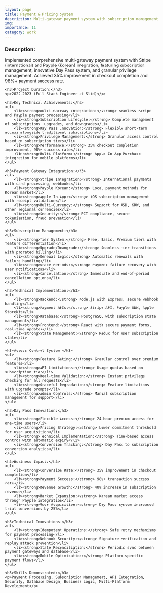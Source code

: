 ```yaml
---
layout: page
title: Payment & Pricing System
description: Multi-gateway payment system with subscription management and privilege control
img:
importance: 11
category: work
---
```


<div>
    <h3>Description:</h3>
    <p>Implemented comprehensive multi-gateway payment system with Stripe (international) and Payple (Korean) integration, featuring subscription management, innovative Day Pass system, and granular privilege management. Achieved 35% improvement in checkout completion and 98%+ payment success rate.</p>
    
    <h3>Project Duration:</h3>
    <p>2022-2023 (Full Stack Engineer at Slid)</p>
    
    <h3>Key Technical Achievements:</h3>
    <ul>
        <li><strong>Multi-Gateway Integration:</strong> Seamless Stripe and Payple payment processing</li>
        <li><strong>Subscription Lifecycle:</strong> Complete management of subscriptions, upgrades, and downgrades</li>
        <li><strong>Day Pass Innovation:</strong> Flexible short-term access alongside traditional subscriptions</li>
        <li><strong>Privilege Management:</strong> Granular access control based on subscription tiers</li>
        <li><strong>Performance:</strong> 35% checkout completion improvement, 98%+ success rate</li>
        <li><strong>Multi-Platform:</strong> Apple In-App Purchase integration for mobile platforms</li>
    </ul>
    
    <h3>Payment Gateway Integration:</h3>
    <ul>
        <li><strong>Stripe Integration:</strong> International payments with card processing, webhooks</li>
        <li><strong>Payple Korean:</strong> Local payment methods for Korean market</li>
        <li><strong>Apple In-App:</strong> iOS subscription management with receipt validation</li>
        <li><strong>Multi-Currency:</strong> Support for USD, KRW, and other regional currencies</li>
        <li><strong>Security:</strong> PCI compliance, secure tokenization, fraud prevention</li>
    </ul>
    
    <h3>Subscription Management:</h3>
    <ul>
        <li><strong>Tier System:</strong> Free, Basic, Premium tiers with feature differentiation</li>
        <li><strong>Upgrade/Downgrade:</strong> Seamless tier transitions with prorated billing</li>
        <li><strong>Renewal Logic:</strong> Automatic renewals with failure handling</li>
        <li><strong>Grace Periods:</strong> Payment failure recovery with user notifications</li>
        <li><strong>Cancellation:</strong> Immediate and end-of-period cancellation options</li>
    </ul>
    
    <h3>Technical Implementation:</h3>
    <ul>
        <li><strong>Backend:</strong> Node.js with Express, secure webhook handling</li>
        <li><strong>Payment APIs:</strong> Stripe API, Payple SDK, Apple StoreKit</li>
        <li><strong>Database:</strong> PostgreSQL with subscription state management</li>
        <li><strong>Frontend:</strong> React with secure payment forms, real-time updates</li>
        <li><strong>State Management:</strong> Redux for user subscription state</li>
    </ul>
    
    <h3>Access Control System:</h3>
    <ul>
        <li><strong>Feature Gating:</strong> Granular control over premium features</li>
        <li><strong>API Limitations:</strong> Usage quotas based on subscription tier</li>
        <li><strong>Real-time Validation:</strong> Instant privilege checking for all requests</li>
        <li><strong>Graceful Degradation:</strong> Feature limitations with upgrade prompts</li>
        <li><strong>Admin Controls:</strong> Manual subscription management for support</li>
    </ul>
    
    <h3>Day Pass Innovation:</h3>
    <ul>
        <li><strong>Flexible Access:</strong> 24-hour premium access for one-time users</li>
        <li><strong>Pricing Strategy:</strong> Lower commitment threshold for user acquisition</li>
        <li><strong>Technical Implementation:</strong> Time-based access control with automatic expiry</li>
        <li><strong>Conversion Tracking:</strong> Day Pass to subscription conversion analytics</li>
    </ul>
    
    <h3>Business Impact:</h3>
    <ul>
        <li><strong>Conversion Rate:</strong> 35% improvement in checkout completion</li>
        <li><strong>Payment Success:</strong> 98%+ transaction success rate</li>
        <li><strong>Revenue Growth:</strong> 40% increase in subscription revenue</li>
        <li><strong>Market Expansion:</strong> Korean market access through Payple integration</li>
        <li><strong>User Acquisition:</strong> Day Pass system increased trial conversions by 25%</li>
    </ul>
    
    <h3>Technical Innovations:</h3>
    <ul>
        <li><strong>Idempotent Operations:</strong> Safe retry mechanisms for payment processing</li>
        <li><strong>Webhook Security:</strong> Signature verification and replay attack prevention</li>
        <li><strong>State Reconciliation:</strong> Periodic sync between payment gateways and database</li>
        <li><strong>Mobile Optimization:</strong> Platform-specific payment flows</li>
    </ul>
    
    <h3>Skills Demonstrated:</h3>
    <p>Payment Processing, Subscription Management, API Integration, Security, Database Design, Business Logic, Multi-Platform Development</p>
</div>